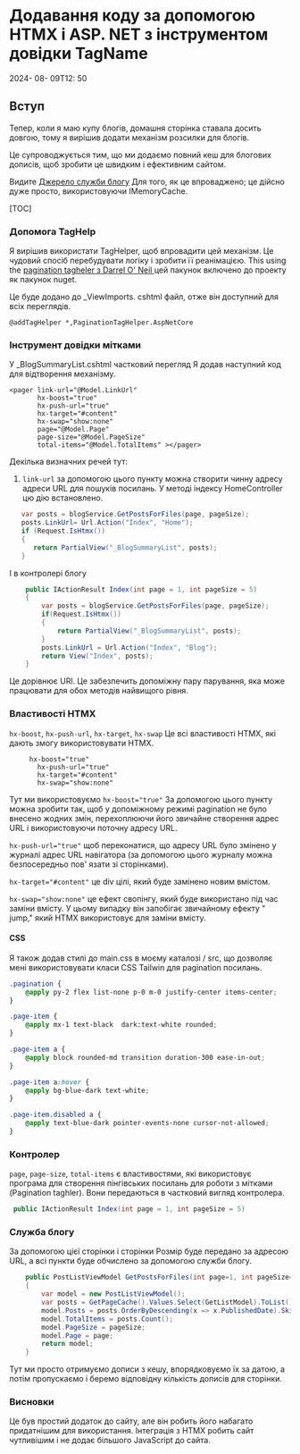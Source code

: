 # Додавання коду за допомогою HTMX і ASP. NET з інструментом довідки TagName

<!--category-- ASP.NET, HTMX -->
<datetime class="hidden">2024- 08- 09T12: 50</datetime>

## Вступ

Тепер, коли я маю купу блогів, домашня сторінка ставала досить довгою, тому я вирішив додати механізм розсилки для блогів.

Це супроводжується тим, що ми додаємо повний кеш для блогових дописів, щоб зробити це швидким і ефективним сайтом.

Видите [Джерело служби блогу](https://github.com/scottgal/mostlylucidweb/blob/main/Mostlylucid/Services/Markdown/MarkdownBlogService.cs) Для того, як це впроваджено; це дійсно дуже просто, використовуючи IMemoryCache.

[TOC]

### Допомога TagHelp

Я вирішив використати TagHelper, щоб впровадити цей механізм. Це чудовий спосіб перебудувати логіку і зробити її реанімацією.
This using the [pagination tagheler з Darrel O' Neil ](https://github.com/darrel-oneil/PaginationTagHelper) цей пакунок включено до проекту як пакунок nuget.

Це буде додано до _ViewImports. cshtml файл, отже він доступний для всіх переглядів.

```razor
@addTagHelper *,PaginationTagHelper.AspNetCore
```

### Інструмент довідки мітками

У _BlogSummaryList.cshtml частковий перегляд Я додав наступний код для відтворення механізму.

```razor
<pager link-url="@Model.LinkUrl"
       hx-boost="true"
       hx-push-url="true"
       hx-target="#content"
       hx-swap="show:none"
       page="@Model.Page"
       page-size="@Model.PageSize"
       total-items="@Model.TotalItems" ></pager>
```

Декілька визначних речей тут:

1. `link-url` за допомогою цього пункту можна створити чинну адресу адреси URL для пошуків посилань. У методі індексу HomeController цю дію встановлено.

```csharp
   var posts = blogService.GetPostsForFiles(page, pageSize);
   posts.LinkUrl= Url.Action("Index", "Home");
   if (Request.IsHtmx())
   {
      return PartialView("_BlogSummaryList", posts);
   }
```

І в контролері блогу

```csharp
    public IActionResult Index(int page = 1, int pageSize = 5)
    {
        var posts = blogService.GetPostsForFiles(page, pageSize);
        if(Request.IsHtmx())
        {
            return PartialView("_BlogSummaryList", posts);
        }
        posts.LinkUrl = Url.Action("Index", "Blog");
        return View("Index", posts);
    }
```

Це дорівнює URl. Це забезпечить допоміжну пару парування, яка може працювати для обох методів найвищого рівня.

### Властивості HTMX

`hx-boost`, `hx-push-url`, `hx-target`, `hx-swap` Це всі властивості HTMX, які дають змогу використовувати HTMX.

```razor
     hx-boost="true"
       hx-push-url="true"
       hx-target="#content"
       hx-swap="show:none"
```

Тут ми використовуємо `hx-boost="true"` За допомогою цього пункту можна зробити так, щоб у допоміжному режимі pagination не було внесено жодних змін, перехоплюючи його звичайне створення адрес URL і використовуючи поточну адресу URL.

`hx-push-url="true"` щоб переконатися, що адресу URL було змінено у журналі адрес URL навігатора (за допомогою цього журналу можна безпосередньо пов' язати зі сторінками).

`hx-target="#content"` це div цілі, який буде замінено новим вмістом.

`hx-swap="show:none"` це ефект свопінгу, який буде використано під час заміни вмісту. У цьому випадку він запобігає звичайному ефекту " jump," який HTMX використовує для заміни вмісту.

#### CSS

Я також додав стилі до main.css в моєму каталозі / src, що дозволяє мені використовувати класи CSS Tailwin для pagination посилань.

```css
.pagination {
    @apply py-2 flex list-none p-0 m-0 justify-center items-center;
}

.page-item {
    @apply mx-1 text-black  dark:text-white rounded;
}

.page-item a {
    @apply block rounded-md transition duration-300 ease-in-out;
}

.page-item a:hover {
    @apply bg-blue-dark text-white;
}

.page-item.disabled a {
    @apply text-blue-dark pointer-events-none cursor-not-allowed;
}

```

### Контролер

`page`, `page-size`, `total-items` є властивостями, які використовує програма для створення пінгівських посилань для роботи з мітками (Pagination taghler).
Вони передаються в частковий вигляд контролера.

```csharp
 public IActionResult Index(int page = 1, int pageSize = 5)
```

### Служба блогу

За допомогою цієї сторінки і сторінки Розмір буде передано за адресою URL, а всі пункти буде обчислено за допомогою служби блогу.

```csharp
    public PostListViewModel GetPostsForFiles(int page=1, int pageSize=10)
    {
        var model = new PostListViewModel();
        var posts = GetPageCache().Values.Select(GetListModel).ToList();
        model.Posts = posts.OrderByDescending(x => x.PublishedDate).Skip((page - 1) * pageSize).Take(pageSize).ToList();
        model.TotalItems = posts.Count();
        model.PageSize = pageSize;
        model.Page = page;
        return model;
    }
```

Тут ми просто отримуємо дописи з кешу, впорядковуємо їх за датою, а потім пропускаємо і беремо відповідну кількість дописів для сторінки.

### Висновки

Це був простий додаток до сайту, але він робить його набагато придатнішим для використання. Інтеграція з HTMX робить сайт чутливішим і не додає більшого JavaScript до сайта.